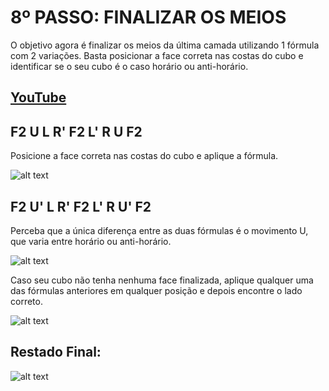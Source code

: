 # 8º PASSO: FINALIZAR OS MEIOS

O objetivo agora é finalizar os meios da última camada utilizando 1 fórmula com 2 variações. Basta posicionar a face correta nas costas do cubo e identificar se o seu cubo é o caso horário ou anti-horário.

## [YouTube](https://youtu.be/RAvMGnXazlc)

## F2 U L R' F2 L' R U F2
Posicione a face correta nas costas do cubo e aplique a fórmula.

![alt text](https://i0.wp.com/cubovelocidade.com.br/wp-content/uploads/2020/11/metodo-basico-cubo-magico-passo-8-01.png)

## F2 U' L R' F2 L' R U' F2
Perceba que a única diferença entre as duas fórmulas é o movimento U, que varia entre horário ou anti-horário.

![alt text](https://i0.wp.com/cubovelocidade.com.br/wp-content/uploads/2020/11/metodo-basico-cubo-magico-passo-8-02.png)

Caso seu cubo não tenha nenhuma face finalizada, aplique qualquer uma das fórmulas anteriores em qualquer posição e depois encontre o lado correto.

![alt text](https://i0.wp.com/cubovelocidade.com.br/wp-content/uploads/2020/11/metodo-basico-cubo-magico-passo-8-03.png)

## Restado Final:

![alt text](https://i0.wp.com/cubovelocidade.com.br/wp-content/uploads/2020/05/metodo-avancado-pll-01.png)